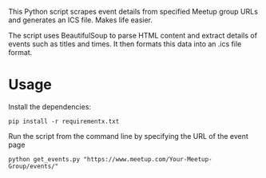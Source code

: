 This Python script scrapes event details from specified Meetup group URLs and generates an ICS file. Makes life easier.

The script uses BeautifulSoup to parse HTML content and extract details of events such as titles and times. It then formats this data into an .ics file format.



# Usage

Install the dependencies:

```
pip install -r requirementx.txt
```

Run the script from the command line by specifying the URL of the event page

```
python get_events.py "https://www.meetup.com/Your-Meetup-Group/events/"
```
